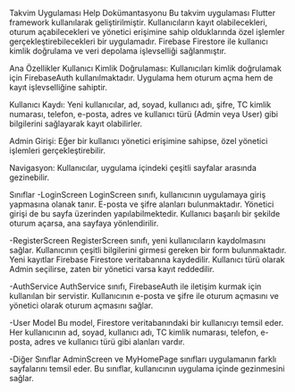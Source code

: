Takvim Uygulaması Help Dokümantasyonu
Bu takvim uygulaması Flutter framework kullanılarak geliştirilmiştir. Kullanıcıların kayıt olabilecekleri, oturum açabilecekleri ve yönetici erişimine sahip olduklarında özel işlemler gerçekleştirebilecekleri bir uygulamadır. Firebase Firestore ile kullanıcı kimlik doğrulama ve veri depolama işlevselliği sağlanmıştır.

Ana Özellikler
Kullanıcı Kimlik Doğrulaması: Kullanıcıları kimlik doğrulamak için FirebaseAuth kullanılmaktadır. Uygulama hem oturum açma hem de kayıt işlevselliğine sahiptir.

Kullanıcı Kaydı: Yeni kullanıcılar, ad, soyad, kullanıcı adı, şifre, TC kimlik numarası, telefon, e-posta, adres ve kullanıcı türü (Admin veya User) gibi bilgilerini sağlayarak kayıt olabilirler.

Admin Girişi: Eğer bir kullanıcı yönetici erişimine sahipse, özel yönetici işlemleri gerçekleştirebilir.

Navigasyon: Kullanıcılar, uygulama içindeki çeşitli sayfalar arasında gezinebilir.

Sınıflar
-LoginScreen
LoginScreen sınıfı, kullanıcının uygulamaya giriş yapmasına olanak tanır. E-posta ve şifre alanları bulunmaktadır. Yönetici girişi de bu sayfa üzerinden yapılabilmektedir. Kullanıcı başarılı bir şekilde oturum açarsa, ana sayfaya yönlendirilir.

-RegisterScreen
RegisterScreen sınıfı, yeni kullanıcıların kaydolmasını sağlar. Kullanıcının çeşitli bilgilerini girmesi gereken bir form bulunmaktadır. Yeni kayıtlar Firebase Firestore veritabanına kaydedilir. Kullanıcı türü olarak Admin seçilirse, zaten bir yönetici varsa kayıt reddedilir.

-AuthService
AuthService sınıfı, FirebaseAuth ile iletişim kurmak için kullanılan bir servistir. Kullanıcının e-posta ve şifre ile oturum açmasını ve yönetici olarak oturum açmasını sağlar.

-User Model
Bu model, Firestore veritabanındaki bir kullanıcıyı temsil eder. Her kullanıcının ad, soyad, kullanıcı adı, TC kimlik numarası, telefon, e-posta, adres ve kullanıcı türü gibi alanları vardır.

-Diğer Sınıflar
AdminScreen ve MyHomePage sınıfları uygulamanın farklı sayfalarını temsil eder. Bu sınıflar, kullanıcının uygulama içinde gezinmesini sağlar.
